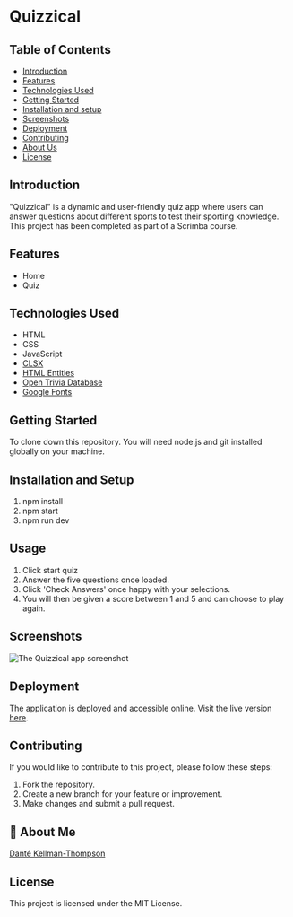 # Quizzical

## Table of Contents

- [Introduction](#introduction)
- [Features](#features)
- [Technologies Used](#technology)
- [Getting Started](#getting-started)
- [Installation and setup](#installation-and-setup)
- [Screenshots](#screenshots)
- [Deployment](#deployment)
- [Contributing](#contributing)
- [About Us](#aboutme)
- [License](#license)

## Introduction

"Quizzical" is a dynamic and user-friendly quiz app where users can answer questions about different sports to test their sporting knowledge. This project has been completed as part of a Scrimba course.

## Features

- Home
- Quiz

## Technologies Used

- HTML
- CSS
- JavaScript
- [CLSX](https://www.npmjs.com/package/clsx)
- [HTML Entities](https://www.npmjs.com/package/html-entities#user-content-decodetext-options)
- [Open Trivia Database](https://opentdb.com/api_config.php)
- [Google Fonts](https://fonts.google.com/)

## Getting Started

To clone down this repository. You will need node.js and git installed globally on your machine.

## Installation and Setup

1. npm install
2. npm start
3. npm run dev

## Usage

1. Click start quiz
2. Answer the five questions once loaded.
3. Click 'Check Answers' once happy with your selections.
4. You will then be given a score between 1 and 5 and can choose to play again.

## Screenshots

![The Quizzical app screenshot](assets/quizzical-img.png)

## Deployment

The application is deployed and accessible online. Visit the live version [here]().

## Contributing

If you would like to contribute to this project, please follow these steps:

1. Fork the repository.
2. Create a new branch for your feature or improvement.
3. Make changes and submit a pull request.

## 🚀 About Me

[Danté Kellman-Thompson](https://github.com/DKT15)

## License

This project is licensed under the MIT License.
